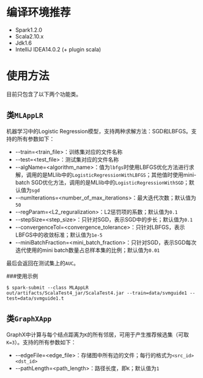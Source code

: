 
# 编译环境推荐

* Spark1.2.0
* Scala2.10.x
* Jdk1.6
* IntelliJ IDEA14.0.2 (+ plugin scala)


# 使用方法
目前只包含了以下两个功能类。

## 类`MLAppLR`
机器学习中的Logistic Regression模型，支持两种求解方法：SGD和LBFGS。支持的所有参数如下：

* --train=\<train_file\>：训练集对应的文件名称
* --test=\<test_file\>：测试集对应的文件名称
* --algName=\<algorithm_name\>：值为`lbfgs`时使用LBFGS优化方法进行求解，调用的是MLlib中的`LogisticRegressionWithLBFGS`；其他值时使用mini-batch SGD优化方法，调用的是MLlib中的`LogisticRegressionWithSGD`；默认值为`sgd`
* --numIterations=\<number\_of\_max\_iterations\>：最大迭代次数；默认值为`50`
* --regParam=\<L2_reguralization\>：L2惩罚项的系数；默认值为`0.1`
* --stepSize=\<step_size\>：只针对SGD，表示SGD中的步长；默认值为`0.1`
* --convergenceTol=\<convergence_tolerance\>：只针对LBFGS，表示LBFGS中的收敛标准；默认值为`1e-5`
* --miniBatchFraction=\<mini\_batch\_fraction\>：只针对SGD，表示SGD每次迭代使用的mini batch数量占总样本集的比例；默认值为`0.01`

最后会返回在测试集上的`AUC`。

###使用示例

```
$ spark-submit --class MLAppLR out/artifacts/ScalaTest4_jar/ScalaTest4.jar --train=data/svmguide1 --test=data/svmguide1.t 
```


## 类`GraphXApp`
GraphX中计算与每个结点距离为`K`的所有邻居，可用于产生推荐候选集（可取`K=3`）。支持的所有参数如下：

* --edgeFile=\<edge_file\>：存储图中所有边的文件；每行的格式为`<src_id> <dst_id>`
* --pathLength=\<path_length\>：路径长度，即`K`；默认值为`1`
